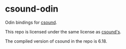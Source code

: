 # csound-odin
Odin bindings for [csound](https://github.com/csound/csound).

This repo is licensed under the same license as [csound's](https://github.com/csound/csound/?tab=LGPL-2.1-1-ov-file#readme).

The compiled version of csound in the repo is 6.18.
